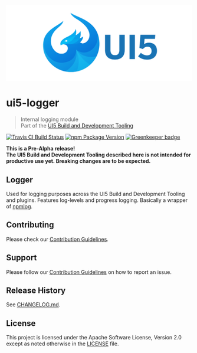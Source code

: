 ![UI5 icon](https://raw.githubusercontent.com/SAP/ui5-tooling/master/docs/images/UI5_logo_wide.png)

# ui5-logger
> Internal logging module  
> Part of the [UI5 Build and Development Tooling](https://github.com/SAP/ui5-tooling)
 
[![Travis CI Build Status](https://travis-ci.org/SAP/ui5-logger.svg?branch=master)](https://travis-ci.org/SAP/ui5-logger)
[![npm Package Version](https://img.shields.io/npm/v/@ui5/logger.svg)](https://www.npmjs.com/package/@ui5/logger) [![Greenkeeper badge](https://badges.greenkeeper.io/SAP/ui5-logger.svg)](https://greenkeeper.io/)

**This is a Pre-Alpha release!**  
**The UI5 Build and Development Tooling described here is not intended for productive use yet. Breaking changes are to be expected.**

## Logger
Used for logging purposes across the UI5 Build and Development Tooling and plugins. Features log-levels and progress logging. Basically a wrapper of [npmlog](https://github.com/npm/npmlog).

## Contributing
Please check our [Contribution Guidelines](https://github.com/SAP/ui5-tooling/blob/master/CONTRIBUTING.md).

## Support
Please follow our [Contribution Guidelines](https://github.com/SAP/ui5-tooling/blob/master/CONTRIBUTING.md#report-an-issue) on how to report an issue.

## Release History
See [CHANGELOG.md](CHANGELOG.md).

## License
This project is licensed under the Apache Software License, Version 2.0 except as noted otherwise in the [LICENSE](/LICENSE.txt) file.
